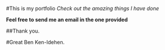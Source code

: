 #This is my portfolio
*Check out the amazing things I have done*

__Feel free to send me an email in the one provided__

##Thank you.

#Great Ben Ken-Idehen.
